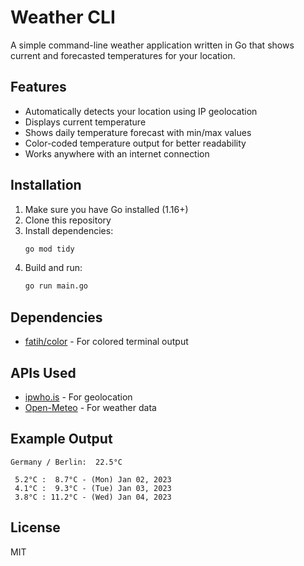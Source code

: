 # Weather CLI

A simple command-line weather application written in Go that shows current and forecasted temperatures for your location.

## Features

- Automatically detects your location using IP geolocation
- Displays current temperature
- Shows daily temperature forecast with min/max values
- Color-coded temperature output for better readability
- Works anywhere with an internet connection

## Installation

1. Make sure you have Go installed (1.16+)
2. Clone this repository
3. Install dependencies:
   ```bash
   go mod tidy
   ```
4. Build and run:
   ```bash
   go run main.go
   ```

## Dependencies

- [fatih/color](https://github.com/fatih/color) - For colored terminal output

## APIs Used

- [ipwho.is](https://ipwho.is/) - For geolocation
- [Open-Meteo](https://open-meteo.com/) - For weather data

## Example Output

```
Germany / Berlin:  22.5°C

 5.2°C :  8.7°C - (Mon) Jan 02, 2023
 4.1°C :  9.3°C - (Tue) Jan 03, 2023
 3.8°C : 11.2°C - (Wed) Jan 04, 2023
```

## License

MIT
